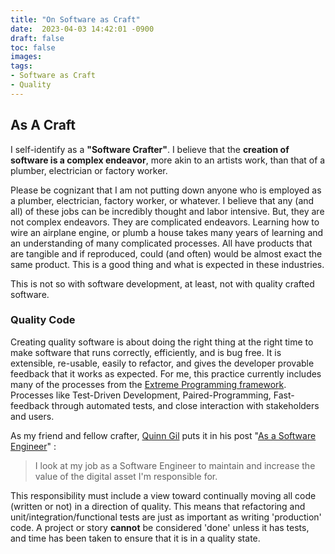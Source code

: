 ```yaml
---
title: "On Software as Craft"
date:  2023-04-03 14:42:01 -0900
draft: false
toc: false
images:
tags:
- Software as Craft
- Quality
---
```

## As A Craft
I self-identify as a  **"Software Crafter"**. I believe that the  **creation of software is a complex endeavor**, more
akin to an artists work, than that of a plumber, electrician or factory worker.

Please be cognizant that I am not putting down anyone who is employed as a plumber, electrician, factory worker, or
whatever. I believe that any (and all) of these jobs can be incredibly thought and labor intensive. But, they are not
complex endeavors. They are complicated endeavors. Learning how to wire an airplane engine, or plumb a house takes many
years of learning and an understanding of many complicated processes. All have products that are tangible and if
reproduced, could (and often) would be almost exact the same product. This is a good thing and what is expected in these
industries.

This is not so with software development, at least, not with quality crafted software.

### Quality Code

Creating quality software is about doing the right thing at the right time to make software that runs correctly,
efficiently, and is bug free. It is extensible, re-usable, easily to refactor, and gives the developer provable feedback
that it works as expected. For me, this practice currently includes many of the processes from
the  [Extreme Programming framework](https://en.wikipedia.org/wiki/Extreme_programming). Processes like Test-Driven
Development, Paired-Programming, Fast-feedback through automated tests, and close interaction with stakeholders and
users.

As my friend and fellow crafter,  [Quinn Gil](https://quinngil.com/)  puts it in his
post "[As a Software Engineer](https://quinngil.com/2018/11/11/professional-software-engineer/)" :

> I look at my job as a Software Engineer to maintain and increase the value of the digital asset I'm responsible for.

This responsibility must include a view toward continually moving all code (written or not) in a direction of quality.
This means that refactoring and unit/integration/functional tests are just as important as writing 'production' code. A
project or story  **cannot**  be considered 'done' unless it has tests, and time has been taken to ensure that it is in
a quality state.

